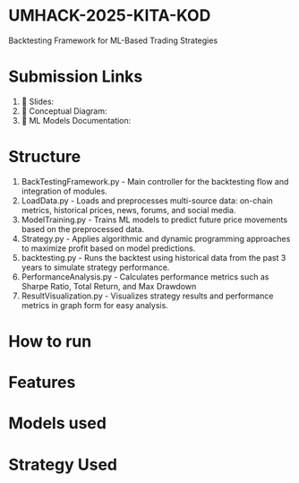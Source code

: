 # UMHACK-2025-KITA-KOD 
Backtesting Framework for ML-Based Trading Strategies

# Submission Links
1. 📑 Slides:
2. 🧠 Conceptual Diagram:
3. 📄 ML Models Documentation:

# Structure
1. BackTestingFramework.py - Main controller for the backtesting flow and integration of modules.
2. LoadData.py - Loads and preprocesses multi-source data: on-chain metrics, historical prices, news, forums, and social media.
3. ModelTraining.py - Trains ML models to predict future price movements based on the preprocessed data.
4. Strategy.py - Applies algorithmic and dynamic programming approaches to maximize profit based on model predictions.
5. backtesting.py - Runs the backtest using historical data from the past 3 years to simulate strategy performance.
6. PerformanceAnalysis.py - Calculates performance metrics such as Sharpe Ratio, Total Return, and Max Drawdown
7. ResultVisualization.py - Visualizes strategy results and performance metrics in graph form for easy analysis.

# How to run 

# Features

# Models used

# Strategy Used
